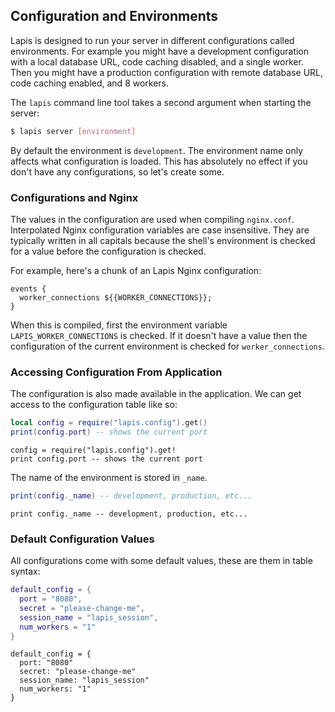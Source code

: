 
## Configuration and Environments

Lapis is designed to run your server in different configurations called
environments. For example you might have a development configuration with a
local database URL, code caching disabled, and a single worker. Then you might
have a production configuration with remote database URL, code caching enabled,
and 8 workers.

The `lapis` command line tool takes a second argument when starting the server:

```bash
$ lapis server [environment]
```

By default the environment is `development`. The environment name only affects
what configuration is loaded. This has absolutely no effect if you don't have any
configurations, so let's create some.


### Configurations and Nginx

The values in the configuration are used when compiling `nginx.conf`.
Interpolated Nginx configuration variables are case insensitive. They are
typically written in all capitals because the shell's environment is checked
for a value before the configuration is checked.

For example, here's a chunk of an Lapis Nginx configuration:

```nginx
events {
  worker_connections ${{WORKER_CONNECTIONS}};
}
```

When this is compiled, first the environment variable
`LAPIS_WORKER_CONNECTIONS` is checked. If it doesn't have a value then the
configuration of the current environment is checked for `worker_connections`.

### Accessing Configuration From Application

The configuration is also made available in the application. We can get access
to the configuration table like so:

```lua
local config = require("lapis.config").get()
print(config.port) -- shows the current port
```


```moon
config = require("lapis.config").get!
print config.port -- shows the current port
```

The name of the environment is stored in `_name`.

```lua
print(config._name) -- development, production, etc...
```

```moon
print config._name -- development, production, etc...
```

### Default Configuration Values

All configurations come with some default values, these are them in table
syntax:


```lua
default_config = {
  port = "8080",
  secret = "please-change-me",
  session_name = "lapis_session",
  num_workers = "1"
}
```

```moon
default_config = {
  port: "8080"
  secret: "please-change-me"
  session_name: "lapis_session"
  num_workers: "1"
}
```

